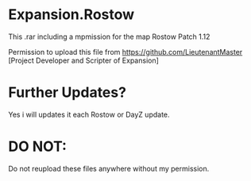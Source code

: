 # Expansion.Rostow
This .rar including a mpmission for the map Rostow
Patch 1.12

Permission to upload this file from https://github.com/LieutenantMaster [Project Developer and Scripter of Expansion]

# Further Updates?
Yes i will updates it each Rostow or DayZ update.

# DO NOT:
Do not reupload these files anywhere without my permission.
